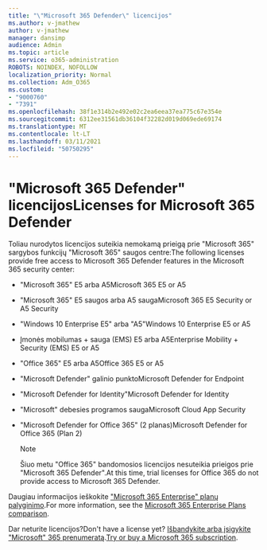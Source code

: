 ```yaml
---
title: "\"Microsoft 365 Defender\" licencijos"
ms.author: v-jmathew
author: v-jmathew
manager: dansimp
audience: Admin
ms.topic: article
ms.service: o365-administration
ROBOTS: NOINDEX, NOFOLLOW
localization_priority: Normal
ms.collection: Adm_O365
ms.custom:
- "9000760"
- "7391"
ms.openlocfilehash: 38f1e314b2e492e02c2ea6eea37ea775c67e354e
ms.sourcegitcommit: 6312ee31561db36104f32282d019d069ede69174
ms.translationtype: MT
ms.contentlocale: lt-LT
ms.lasthandoff: 03/11/2021
ms.locfileid: "50750295"
---
```

# <a name="licenses-for-microsoft-365-defender"></a><span data-ttu-id="18bda-102">"Microsoft 365 Defender" licencijos</span><span class="sxs-lookup"><span data-stu-id="18bda-102">Licenses for Microsoft 365 Defender</span></span>

<span data-ttu-id="18bda-103">Toliau nurodytos licencijos suteikia nemokamą prieigą prie "Microsoft 365" sargybos funkcijų "Microsoft 365" saugos centre:</span><span class="sxs-lookup"><span data-stu-id="18bda-103">The following licenses provide free access to Microsoft 365 Defender features in the Microsoft 365 security center:</span></span>

- <span data-ttu-id="18bda-104">"Microsoft 365" E5 arba A5</span><span class="sxs-lookup"><span data-stu-id="18bda-104">Microsoft 365 E5 or A5</span></span>
- <span data-ttu-id="18bda-105">"Microsoft 365" E5 saugos arba A5 sauga</span><span class="sxs-lookup"><span data-stu-id="18bda-105">Microsoft 365 E5 Security or A5 Security</span></span>
- <span data-ttu-id="18bda-106">"Windows 10 Enterprise E5" arba "A5"</span><span class="sxs-lookup"><span data-stu-id="18bda-106">Windows 10 Enterprise E5 or A5</span></span>
- <span data-ttu-id="18bda-107">Įmonės mobilumas + sauga (EMS) E5 arba A5</span><span class="sxs-lookup"><span data-stu-id="18bda-107">Enterprise Mobility + Security (EMS) E5 or A5</span></span>
- <span data-ttu-id="18bda-108">"Office 365" E5 arba A5</span><span class="sxs-lookup"><span data-stu-id="18bda-108">Office 365 E5 or A5</span></span>
- <span data-ttu-id="18bda-109">"Microsoft Defender" galinio punkto</span><span class="sxs-lookup"><span data-stu-id="18bda-109">Microsoft Defender for Endpoint</span></span>
- <span data-ttu-id="18bda-110">"Microsoft Defender for Identity"</span><span class="sxs-lookup"><span data-stu-id="18bda-110">Microsoft Defender for Identity</span></span>
- <span data-ttu-id="18bda-111">"Microsoft" debesies programos sauga</span><span class="sxs-lookup"><span data-stu-id="18bda-111">Microsoft Cloud App Security</span></span>
- <span data-ttu-id="18bda-112">"Microsoft Defender for Office 365" (2 planas)</span><span class="sxs-lookup"><span data-stu-id="18bda-112">Microsoft Defender for Office 365 (Plan 2)</span></span>

    > [!NOTE]
    > <span data-ttu-id="18bda-113">Šiuo metu "Office 365" bandomosios licencijos nesuteikia prieigos prie "Microsoft 365 Defender".</span><span class="sxs-lookup"><span data-stu-id="18bda-113">At this time, trial licenses for Office 365 do not provide access to Microsoft 365 Defender.</span></span>

<span data-ttu-id="18bda-114">Daugiau informacijos ieškokite ["Microsoft 365 Enterprise" planų palyginimo](https://go.microsoft.com/fwlink/?linkid=2143458).</span><span class="sxs-lookup"><span data-stu-id="18bda-114">For more information, see the [Microsoft 365 Enterprise Plans comparison](https://go.microsoft.com/fwlink/?linkid=2143458).</span></span>

<span data-ttu-id="18bda-115">Dar neturite licencijos?</span><span class="sxs-lookup"><span data-stu-id="18bda-115">Don't have a license yet?</span></span> <span data-ttu-id="18bda-116">[Išbandykite arba įsigykite "Microsoft" 365 prenumeratą](https://go.microsoft.com/fwlink/?linkid=2143625).</span><span class="sxs-lookup"><span data-stu-id="18bda-116">[Try or buy a Microsoft 365 subscription](https://go.microsoft.com/fwlink/?linkid=2143625).</span></span>
